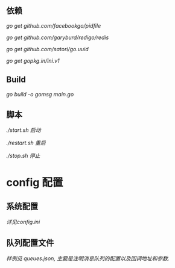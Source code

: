 ## 依赖
*go get github.com/facebookgo/pidfile*

*go get github.com/garyburd/redigo/redis*

*go get github.com/satori/go.uuid*

*go get  gopkg.in/ini.v1*

## Build
*go build -o gomsg main.go*

## 脚本
*./start.sh 启动*

*./restart.sh 重启*

*./stop.sh 停止*


# config 配置
## 系统配置
*详见config.ini*

## 队列配置文件
*样例见 queues.json, 主要是注明消息队列的配置以及回调地址和参数.*

